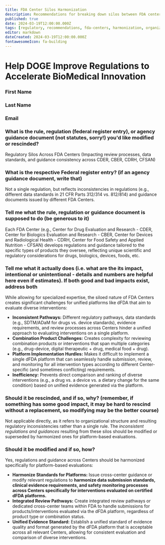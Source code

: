 ```yaml
---
title: FDA Center Silos Harmonization
description: Recommendations for breaking down silos between FDA centers to enable unified dFDA implementation
published: true
date: 2024-03-19T12:00:00.000Z
tags: [regulatory, recommendations, fda-centers, harmonization, organizational-reform]
editor: markdown
dateCreated: 2024-03-19T12:00:00.000Z
fontawesomeIcon: fa-building
---
```


# Help DOGE Improve Regulations to Accelerate BioMedical Innovation

### First Name

### Last Name

### Email

### What is the rule, regulation (federal register entry), or agency guidance document (not statutes, sorry!) you'd like modified or rescinded?

Regulatory Silos Across FDA Centers (Impacting review processes, data standards, and guidance consistency across CDER, CBER, CDRH, CFSAN)

### What is the respective Federal register entry? (if an agency guidance document, write that)

Not a single regulation, but reflects inconsistencies in regulations (e.g., different data standards in 21 CFR Parts 312/314 vs. 812/814) and guidance documents issued by different FDA Centers.

### Tell me what the rule, regulation or guidance document is supposed to do (be generous to it)

Each FDA Center (e.g., Center for Drug Evaluation and Research - CDER, Center for Biologics Evaluation and Research - CBER, Center for Devices and Radiological Health - CDRH, Center for Food Safety and Applied Nutrition - CFSAN) develops regulations and guidance tailored to the specific types of products they oversee, reflecting unique scientific and regulatory considerations for drugs, biologics, devices, foods, etc.

### Tell me what it actually does (i.e. what are the its impact, intentional or unintentional - details and numbers are helpful here even if estimates). If both good and bad impacts exist, address both

While allowing for specialized expertise, the siloed nature of FDA Centers creates significant challenges for unified platforms like dFDA that aim to evaluate diverse interventions:

* **Inconsistent Pathways:** Different regulatory pathways, data standards (e.g., SDTM/ADaM for drugs vs. device standards), evidence requirements, and review processes across Centers hinder a unified approach to evaluating interventions on a single platform.
* **Combination Product Challenges:** Creates complexity for reviewing combination products or interventions that span multiple categories (e.g., drug-device, digital therapeutic + drug, medical food + drug).
* **Platform Implementation Hurdles:** Makes it difficult to implement a single dFDA platform that can seamlessly handle submission, review, and monitoring for all intervention types according to different Center-specific (and sometimes conflicting) requirements.
* **Inefficiency:** Prevents direct comparison and ranking of diverse interventions (e.g., a drug vs. a device vs. a dietary change for the same condition) based on unified evidence generated via the platform.

### Should it be rescinded, and if so, why? (remember, if something has some good impact, it may be hard to rescind without a replacement, so modifying may be the better course)

Not applicable directly, as it refers to organizational structure and resulting regulatory inconsistencies rather than a single rule. The *inconsistent regulations and guidances* resulting from these silos should be modified or superseded by harmonized ones for platform-based evaluations.

### Should it be modified and if so, how?

Yes, regulations and guidance across Centers should be harmonized specifically for platform-based evaluations:

* **Harmonize Standards for Platforms:** Issue cross-center guidance or modify relevant regulations to **harmonize data submission standards, clinical evidence requirements, and safety monitoring processes across Centers specifically for interventions evaluated on certified dFDA platforms.**
* **Integrated Review Pathways:** Create integrated review pathways or dedicated cross-center teams within FDA to handle submissions for products/interventions evaluated via the dFDA platform, regardless of product type or combination status.
* **Unified Evidence Standard:** Establish a unified standard of evidence quality and format generated by the dFDA platform that is acceptable across all relevant Centers, allowing for consistent evaluation and comparison of diverse interventions.
